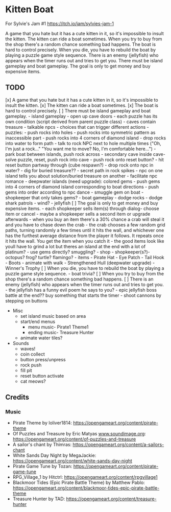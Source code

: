 # Kitten Boat

For Sylvie's Jam #1 https://itch.io/jam/sylvies-jam-1

A game that you hate but it has a cute kitten in it, so it's impossible to insult the kitten. The kitten can ride a boat sometimes. When you try to buy from the shop there's a random chance something bad happens. The boat is hard to control precisely. When you die, you have to rebuild the boat by playing a puzzle game style sequence. There is an enemy (jellyfish) who appears when the timer runs out and tries to get you. There must be island gameplay and boat gameplay. The goal is only to get money and buy expensive items.

## TODO

[x] A game that you hate but it has a cute kitten in it, so it's impossible to insult the kitten.
[x] The kitten can ride a boat sometimes.
[x] The boat is hard to control precisely.
[ ] There must be island gameplay and boat gameplay.
	- island gameplay
		- open up cave doors
			- each puzzle has its own condition (script derived from parent puzzle class)
			- caves contain treasure
		- talkable npcs
			- choices that can trigger different actions
		- puzzles:
			- push rocks into holes
			- push rocks into symmetric pattern as inaccessible part
			- push rocks into 4 corners of diamond island
			- drop rocks into water to form path
			- talk to rock NPC next to hole multiple times ("Oh, I'm just a rock..." "You want me to move? No, I'm comfortable here...")
			- park boat between islands, push rock across
			- secondary cave inside cave- solve puzzle, reset, push rock into cave
			- push rock onto reset button?
			- hit reset button partway through (cube respawn?)
			- drop rock onto npc in water?
			- dig for buried treasure??
			- secret path in rock spikes
			- npc on one island tells you about solution/buried treasure on another
			- facilitate npc romance
		- deepwater islands (need upgrade): colored gems
			- push gems into 4 corners of diamond island corresponding to boat directions
			- push gems into order according to npc dance
			- smuggle gem on boat
			- shopkeeper that only takes gems?
	- boat gameplay
		- dodge rocks
		- dodge shark patrols
		- wind?
		- jellyfish
[ ] The goal is only to get money and buy expensive items.
	- each shopkeeper sells item(s) through dialog- choose item or cancel
		- maybe a shopkeeper sells a second item or upgrade afterwards
	- when you buy an item there's a 30% chance a crab will steal it and you have to chase down the crab
		- the crab chooses a few random grid paths, turning randomly a few times until it hits the wall, and whichever one has the furthest average distance from the player it follows. It repeats once it hits the wall. You get the item when you catch it
	- the good items look like youll have to grind a lot but theres an island at the end with a lot of platinum?
	- use gems directly? smuggling?
	- shop
		- shopkeeper(s?)- octopus? frog? turtle? flamingo?
		- items
			- Pirate Hat
			- Eye Patch
			- Tail Hook
			- Boots
				- animate with walk
			- Strengthened Hull (deepwater upgrade)
			- Winner's Trophy
[ ] When you die, you have to rebuild the boat by playing a puzzle game style sequence.
	- boat trivia?
[ ] When you try to buy from the shop there's a random chance something bad happens.
[ ] There is an enemy (jellyfish) who appears when the timer runs out and tries to get you.
	- the jellyfish has a funny evil poem he says to you?
	- epic jellyfish boss battle at the end?? buy something that starts the timer
		- shoot cannons by stepping on buttons

- Misc
	- set island music based on area
	- start/end menus
		- menu music- Pirate1 Theme1
		- ending music- Treasure Hunter
	- animate water tiles?
- Sounds
	- waves!
	- coin collect
	- button press/unpress
	- rock push
	- fill pit
	- reset button activate
	- cat meows?

## Credits

### Music

- Pirate Theme by loliver1814: https://opengameart.org/content/pirate-theme
- Of Puzzles and Treasure by Eric Matyas www.soundimage.org: https://opengameart.org/content/of-puzzles-and-treasure
- A sailor's chant by Thimras: https://opengameart.org/content/a-sailors-chant
- White Sands Day Night by MegaJackie: https://opengameart.org/content/white-sands-day-night
- Pirate Game Tune by Tozan: https://opengameart.org/content/pirate-game-tune
- RPG_Village_1 by Hitctrl: https://opengameart.org/content/rpgvillage1
- Blackmoor Tides (Epic Pirate Battle Theme) by Matthew Pablo: https://opengameart.org/content/blackmoor-tides-epic-pirate-battle-theme
- Treasure Hunter by TAD: https://opengameart.org/content/treasure-hunter
